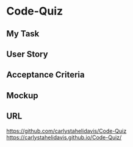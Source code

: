 # Code-Quiz

## My Task

## User Story

## Acceptance Criteria

## Mockup

## URL
https://github.com/carlystahelidavis/Code-Quiz
https://carlystahelidavis.github.io/Code-Quiz/
